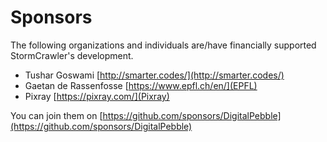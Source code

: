 # Sponsors

The following organizations and individuals are/have financially supported StormCrawler's development.

* Tushar Goswami [http://smarter.codes/](http://smarter.codes/)
* Gaetan de Rassenfosse [https://www.epfl.ch/en/](EPFL)
* Pixray [https://pixray.com/](Pixray)

You can join them on [https://github.com/sponsors/DigitalPebble](https://github.com/sponsors/DigitalPebble)
